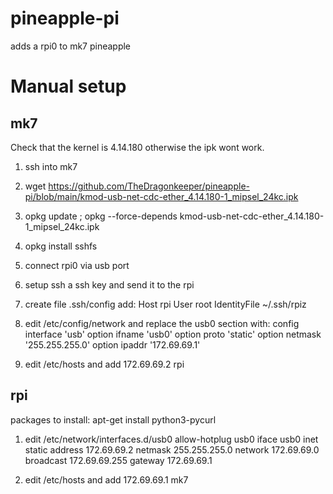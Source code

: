 # pineapple-pi
adds a rpi0 to mk7 pineapple

# Manual setup

## mk7
Check that the kernel is 4.14.180 otherwise the ipk wont work.
1. ssh into mk7
2. wget https://github.com/TheDragonkeeper/pineapple-pi/blob/main/kmod-usb-net-cdc-ether_4.14.180-1_mipsel_24kc.ipk
4. opkg update ; opkg --force-depends kmod-usb-net-cdc-ether_4.14.180-1_mipsel_24kc.ipk
5. opkg install sshfs
6. connect rpi0 via usb port
7. setup ssh a ssh key and send it to the rpi
8. create file .ssh/config add:
    Host rpi
       User       root
       IdentityFile       ~/.ssh/rpiz
9. edit /etc/config/network and replace the usb0 section with:
    config interface 'usb'
        option ifname 'usb0'
        option proto 'static'
        option netmask '255.255.255.0'
        option ipaddr '172.69.69.1'
        
 10. edit /etc/hosts and add
     172.69.69.2 rpi


## rpi
packages to install:
    apt-get install python3-pycurl
    
1. edit /etc/network/interfaces.d/usb0
    allow-hotplug usb0
    iface usb0 inet static
    address 172.69.69.2
    netmask 255.255.255.0
    network 172.69.69.0
    broadcast 172.69.69.255
    gateway 172.69.69.1
    
2. edit /etc/hosts and add
   172.69.69.1 mk7
